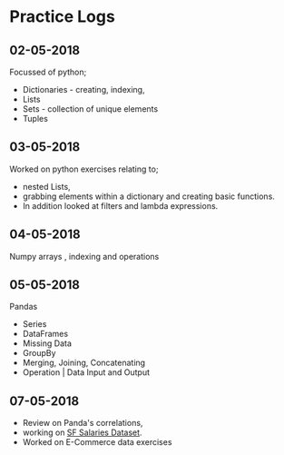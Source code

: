 # Practice Logs

02-05-2018
---
Focussed of python;

*   Dictionaries - creating, indexing,
*   Lists
*   Sets - collection of unique elements
*   Tuples

03-05-2018
---
Worked on python exercises relating to;
*   nested Lists,
*   grabbing elements within a dictionary and creating basic
functions.
* In addition looked at filters and lambda expressions.

04-05-2018
---
Numpy arrays , indexing and operations

05-05-2018
---
Pandas
*   Series
*   DataFrames
*   Missing Data
*   GroupBy
*   Merging, Joining, Concatenating
*   Operation | Data Input and Output

07-05-2018
---
*   Review on Panda's correlations,
*   working on [SF Salaries Dataset](https://www.kaggle.com/kaggle/sf-salaries).
*   Worked on E-Commerce data exercises
